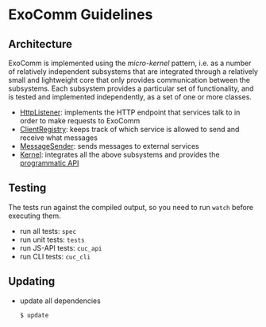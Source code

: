 # ExoComm Guidelines


## Architecture

ExoComm is implemented using the _micro-kernel_ pattern,
i.e. as a number of relatively independent subsystems that are integrated through
a relatively small and lightweight core that only provides
communication between the subsystems.
Each subsystem provides a particular set of functionality,
and is tested and implemented independently,
as a set of one or more classes.

- [HttpListener](src/http-listener): implements the HTTP endpoint that services talk to
                                     in order to make requests to ExoComm
- [ClientRegistry](src/client-registry): keeps track of which service is allowed
                                         to send and receive what messages
- [MessageSender](src/message-sender): sends messages to external services
- [Kernel](src/exocomm.ls): integrates all the above subsystems and provides the [programmatic API](#javascript-api)


## Testing

The tests run against the compiled output, so you need to run `watch` before executing them.

- run all tests: `spec`
- run unit tests: `tests`
- run JS-API tests: `cuc_api`
- run CLI tests: `cuc_cli`


## Updating

- update all dependencies

  ```
  $ update
  ```
